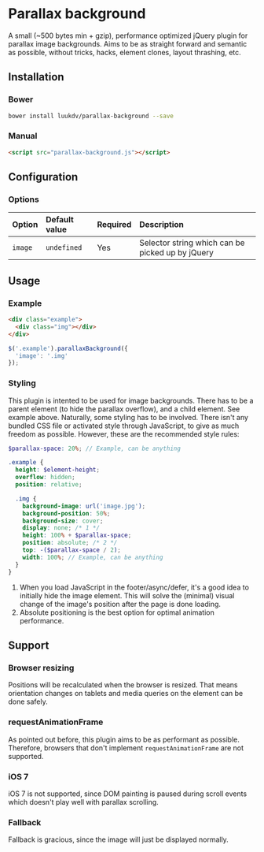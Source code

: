 # Parallax background

A small (~500 bytes min + gzip), performance optimized jQuery plugin for parallax image backgrounds. Aims to be as straight forward and semantic as possible, without tricks, hacks, element clones, layout thrashing, etc.

## Installation

### Bower

```sh
bower install luukdv/parallax-background --save
```

### Manual

```html
<script src="parallax-background.js"></script>
```

## Configuration

### Options

| Option | Default value | Required | Description |
| :--- | :--- | :--- | :--- |
| `image` | `undefined` | Yes | Selector string which can be picked up by jQuery

## Usage

### Example

```html
<div class="example">
  <div class="img"></div>
</div>
```

```js
$('.example').parallaxBackground({
  'image': '.img'
});
```

### Styling

This plugin is intented to be used for image backgrounds. There has to be a parent element (to hide the parallax overflow), and a child element. See example above. Naturally, some styling has to be involved. There isn't any bundled CSS file or activated style through JavaScript, to give as much freedom as possible. However, these are the recommended style rules:

```scss
$parallax-space: 20%; // Example, can be anything

.example {
  height: $element-height;
  overflow: hidden;
  position: relative;

  .img {
  	background-image: url('image.jpg');
    background-position: 50%;
    background-size: cover;
    display: none; /* 1 */
    height: 100% + $parallax-space;
    position: absolute; /* 2 */
    top: -($parallax-space / 2);
    width: 100%; // Example, can be anything
  }
}
```

1. When you load JavaScript in the footer/async/defer, it's a good idea to initially hide the image element. This will solve the (minimal) visual change of the image's position after the page is done loading.
2. Absolute positioning is the best option for optimal animation performance.

## Support

### Browser resizing

Positions will be recalculated when the browser is resized. That means orientation changes on tablets and media queries on the element can be done safely.

### requestAnimationFrame

As pointed out before, this plugin aims to be as performant as possible. Therefore, browsers that don't implement `requestAnimationFrame` are not supported.

### iOS 7

iOS 7 is not supported, since DOM painting is paused during scroll events which doesn't play well with parallax scrolling.

### Fallback

Fallback is gracious, since the image will just be displayed normally.
